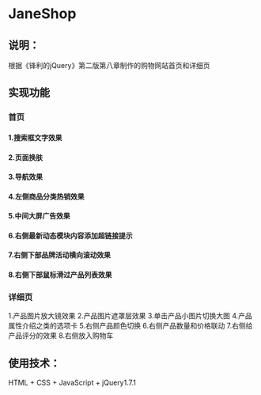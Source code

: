 # JaneShop

## 说明：
根据《锋利的jQuery》第二版第八章制作的购物网站首页和详细页

## 实现功能
### 首页
#### 1.搜索框文字效果
#### 2.页面换肤
#### 3.导航效果
#### 4.左侧商品分类热销效果
#### 5.中间大屏广告效果
#### 6.右侧最新动态模块内容添加超链接提示
#### 7.右侧下部品牌活动横向滚动效果
#### 8.右侧下部鼠标滑过产品列表效果

### 详细页
1.产品图片放大镜效果
2.产品图片遮罩层效果
3.单击产品小图片切换大图
4.产品属性介绍之类的选项卡
5.右侧产品颜色切换
6.右侧产品数量和价格联动
7.右侧给产品评分的效果
8.右侧放入购物车

## 使用技术：
HTML + CSS + JavaScript + jQuery1.7.1
